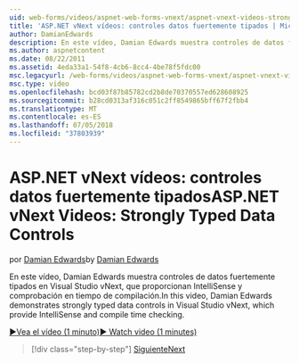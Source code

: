 ```yaml
---
uid: web-forms/videos/aspnet-web-forms-vnext/aspnet-vnext-videos-strongly-typed-data-controls
title: 'ASP.NET vNext vídeos: controles datos fuertemente tipados | Microsoft Docs'
author: DamianEdwards
description: En este vídeo, Damian Edwards muestra controles de datos fuertemente tipados en Visual Studio vNext, que proporcionan IntelliSense y comprobación en tiempo de compilación.
ms.author: aspnetcontent
ms.date: 08/22/2011
ms.assetid: 4eda33a1-54f8-4cb6-8cc4-4be78f5fdc00
msc.legacyurl: /web-forms/videos/aspnet-web-forms-vnext/aspnet-vnext-videos-strongly-typed-data-controls
msc.type: video
ms.openlocfilehash: bcd03f87b85782cd2b8de70370557ed628608925
ms.sourcegitcommit: b28cd0313af316c051c2ff8549865bff67f2fbb4
ms.translationtype: MT
ms.contentlocale: es-ES
ms.lasthandoff: 07/05/2018
ms.locfileid: "37803939"
---
```

<a name="aspnet-vnext-videos-strongly-typed-data-controls"></a><span data-ttu-id="1c92c-103">ASP.NET vNext vídeos: controles datos fuertemente tipados</span><span class="sxs-lookup"><span data-stu-id="1c92c-103">ASP.NET vNext Videos: Strongly Typed Data Controls</span></span>
====================
<span data-ttu-id="1c92c-104">por [Damian Edwards](https://github.com/DamianEdwards)</span><span class="sxs-lookup"><span data-stu-id="1c92c-104">by [Damian Edwards](https://github.com/DamianEdwards)</span></span>

<span data-ttu-id="1c92c-105">En este vídeo, Damian Edwards muestra controles de datos fuertemente tipados en Visual Studio vNext, que proporcionan IntelliSense y comprobación en tiempo de compilación.</span><span class="sxs-lookup"><span data-stu-id="1c92c-105">In this video, Damian Edwards demonstrates strongly typed data controls in Visual Studio vNext, which provide IntelliSense and compile time checking.</span></span>

[<span data-ttu-id="1c92c-106">&#9654;Vea el vídeo (1 minuto)</span><span class="sxs-lookup"><span data-stu-id="1c92c-106">&#9654; Watch video (1 minutes)</span></span>](https://channel9.msdn.com/Blogs/ASP-NET-Site-Videos/aspnet-vnext-videos-strongly-typed-data-controls)

> [!div class="step-by-step"]
> [<span data-ttu-id="1c92c-107">Siguiente</span><span class="sxs-lookup"><span data-stu-id="1c92c-107">Next</span></span>](aspnet-vnext-videos-model-binding-part-1-selecting-data.md)
